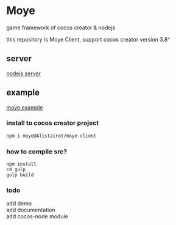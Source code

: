 # Moye
game framework of cocos creator & nodejs  

this repository is Moye Client, support cocos creator version 3.8^

## server
 [nodejs server](https://github.com/Alistairot/moye-server)
 
## example
 [moye example](https://github.com/Alistairot/moye-example)

### install to cocos creator project
```bash
npm i moye@Alistairot/moye-client
```

### how to compile src?
```
npm install
cd gulp
gulp build
```

### todo
add demo  
add documentation  
add cocos-node module  